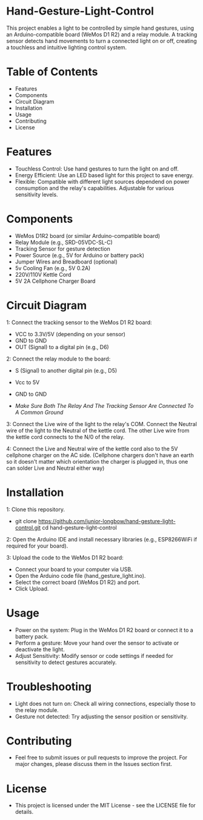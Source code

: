 # Hand-Gesture-Light-Control
This project enables a light to be controlled by simple hand gestures, using an Arduino-compatible board (WeMos D1 R2) and a relay module. A tracking sensor detects hand movements to turn a connected light on or off, creating a touchless and intuitive lighting control system.

# Table of Contents
- Features
- Components
- Circuit Diagram
- Installation
- Usage
- Contributing
- License

# Features
- Touchless Control: Use hand gestures to turn the light on and off.
- Energy Efficient: Use an LED based light for this project to save energy.
- Flexible: Compatible with different light sources dependend on power consumption and the relay's capabilities. Adjustable for various sensitivity levels.

# Components
- WeMos D1R2 board (or similar Arduino-compatible board)
- Relay Module (e.g., SRD-05VDC-SL-C) 
- Tracking Sensor for gesture detection
- Power Source (e.g., 5V for Arduino or battery pack)
- Jumper Wires and Breadboard (optional)
- 5v Cooling Fan (e.g., 5V 0.2A)
- 220V/110V Kettle Cord
- 5V 2A Cellphone Charger Board

# Circuit Diagram

1: Connect the tracking sensor to the WeMos D1 R2 board:

- VCC to 3.3V/5V (depending on your sensor)
- GND to GND
- OUT (Signal) to a digital pin (e.g., D6)

2: Connect the relay module to the board:

- S (Signal) to another digital pin (e.g., D5)
- Vcc to 5V
- GND to GND

- *Make Sure Both The Relay And The Tracking Sensor Are Connected To A Common Ground*

3: Connect the Live wire of the light to the relay's COM. Connect the Neutral wire of the light to the Neutral of the kettle cord. The other Live wire from the kettle cord connects to the N/0 of the relay.

4: Connect the Live and Neutral wire of the kettle cord also to the 5V cellphone charger on the AC side. (Cellphone chargers don't have an earth so it doesn't matter which orientation the charger is plugged in, thus one can solder Live and Neutral either way)

# Installation

1: Clone this repository.

  - git clone https://github.com/junior-longbow/hand-gesture-light-control.git
cd hand-gesture-light-control

2: Open the Arduino IDE and install necessary libraries (e.g., ESP8266WiFi if required for your board).

3: Upload the code to the WeMos D1 R2 board:

 - Connect your board to your computer via USB.
 - Open the Arduino code file (hand_gesture_light.ino).
 - Select the correct board (WeMos D1 R2) and port.
 - Click Upload.

# Usage

- Power on the system: Plug in the WeMos D1 R2 board or connect it to a battery pack.
- Perform a gesture: Move your hand over the sensor to activate or deactivate the light.
- Adjust Sensitivity: Modify sensor or code settings if needed for sensitivity to detect gestures accurately.

# Troubleshooting

- Light does not turn on: Check all wiring connections, especially those to the relay module.
- Gesture not detected: Try adjusting the sensor position or sensitivity.

# Contributing
- Feel free to submit issues or pull requests to improve the project. For major changes, please discuss them in the Issues section first.

# License
- This project is licensed under the MIT License - see the LICENSE file for details.
